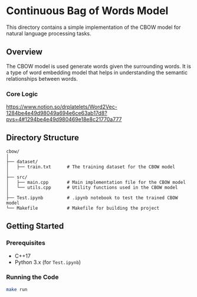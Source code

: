 # Continuous Bag of Words Model

This directory contains a simple implementation of the CBOW model for natural language processing tasks.

## Overview

The CBOW model is used generate words given the surrounding words. It is a type of word embedding model that helps in understanding the semantic relationships between words.

### Core Logic

https://www.notion.so/drplatelets/Word2Vec-1284be4e49d98049a694e6ce63ab17d8?pvs=4#1294be4e49d980469e18e8c21770a777

## Directory Structure

```
cbow/
│
├── dataset/
│   ├── train.txt      # The training dataset for the CBOW model
│
├── src/          
│   ├── main.cpp       # Main implementation file for the CBOW model
│   └── utils.cpp      # Utility functions used in the CBOW model
│
├── Test.ipynb         # .ipynb notebook to test the trained CBOW model
└── Makefile           # Makefile for building the project
```

## Getting Started

### Prerequisites

- C++17
- Python 3.x (for `Test.ipynb`)

### Running the Code

```sh
make run
```

